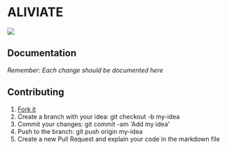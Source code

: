 # ALIVIATE

![](https://cloud.githubusercontent.com/assets/8335556/18819628/c6a0e692-8359-11e6-9b27-095feb9255b7.png)

## Documentation

*Remember: Each change should be documented here*


## Contributing

1. [Fork it](https://github.com/fmauricios/aliviate)
2. Create a branch with your idea: git checkout -b my-idea
3. Commit your changes: git commit -am 'Add my idea'
4. Push to the branch: git push origin my-idea
5. Create a new Pull Request and explain your code in the markdown file
